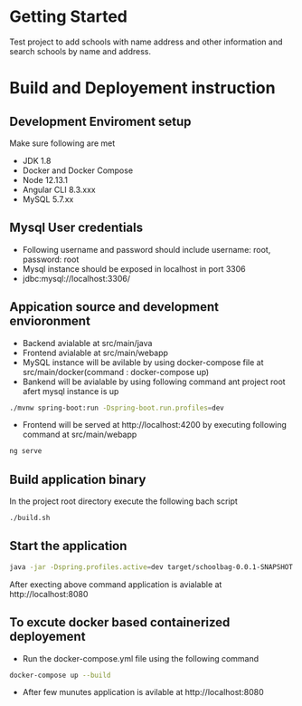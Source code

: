 # Getting Started

Test project to add schools with name address and other information and search schools by name and address.

# Build and Deployement instruction

## Development Enviroment setup

Make sure following are met

- JDK 1.8
- Docker and Docker Compose
- Node 12.13.1
- Angular CLI 8.3.xxx
- MySQL 5.7.xx


## Mysql User credentials

- Following username and password should include
  username: root,
  password: root
- Mysql instance should be exposed in localhost in port 3306
- jdbc:mysql://localhost:3306/

## Appication source and development envioronment

- Backend avialable at src/main/java
- Frontend avialable at src/main/webapp
- MySQL instance will be avilable by using docker-compose file at src/main/docker(command : docker-compose up)
- Bankend will be avialable by using following command ant project root afert mysql instance is up
```bash
./mvnw spring-boot:run -Dspring-boot.run.profiles=dev
```
- Frontend will be served at http://localhost:4200 by executing following command at src/main/webapp

```bash
ng serve
```

## Build application binary

In the project root directory execute the following bach script

```bash
./build.sh
```

## Start the application

```bash
java -jar -Dspring.profiles.active=dev target/schoolbag-0.0.1-SNAPSHOT.jar
```

After execting above command application is avialable at http://localhost:8080


## To excute docker based containerized deployement

- Run the docker-compose.yml file using the following command

```bash
docker-compose up --build
```

- After few munutes application is avilable at http://localhost:8080